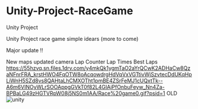 # Unity-Project-RaceGame
Unity Project

Unity Project race game simple idears (more to come)

Major update !!

New maps
updated camera
Lap Counter
Lap Times
Best Laps
https://55hzvq.sn.files.1drv.com/y4mkQk1ygmTaO2aYrQCwK2ADHaCw8QzaNFnrFRA_krstHWO4FqOTW8oAcqowdrgHdVqVxVGTtivWjSzvtecDdUKqHpLiWnH5SZd8vs8QAHtaLhCMXOTht1pmBE4ZSrFeMJ1cUQxtTk--A6m6VINOyWLrSOOAppgGVkT0f82L4GIAjPfOnbuFeyw_Nn4Za-BPBaLG49zHGTVRpW08j5NS0m1AA/Race%20game0.gif?psid=1
OLD
![unity](https://user-images.githubusercontent.com/24589212/127258008-be0f9262-ba9e-4049-b22b-df84aaeeed46.gif)
